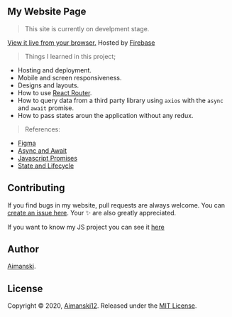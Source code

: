 ## My Website Page

> This site is currently on develpment stage.

[View it live from your browser.](https://aimanadlawan.com) Hosted by [Firebase](https://firebase.com)<br>

> Things I learned in this project;
  * Hosting and deployment.
  * Mobile and screen responsiveness.
  * Designs and layouts.
  * How to use [React Router](https://reacttraining.com/react-router/).
  * How to query data from a third party library using `axios` with the `async` and `await` promise.
  * How to pass states aroun the application without any redux.
  
  > References:
  * [Figma](https://www.figma.com/)
  * [Async and Await](https://developer.mozilla.org/en-US/docs/Web/JavaScript/Reference/Statements/async_function)
  * [Javascript Promises](https://developer.mozilla.org/en-US/docs/Web/JavaScript/Reference/Global_Objects/Promise)
  * [State and Lifecycle](https://reactjs.org/docs/state-and-lifecycle.html)

## Contributing

If you find bugs in my website, pull requests are always welcome. You can [create an issue here](https://github.com/Aimanski12/ReactJS_Projects/issues/new).
Your :sparkles: are also greatly appreciated.

If you want to know my JS project you can see it [here](http://bit.ly/aiman-javascript-projects)

## Author

[Aimanski](http://bit.ly/aiman-profile-github).

## License 

Copyright © 2020, [Aimanski12](http://bit.ly/aiman-profile-github).
Released under the [MIT License](LICENSE).

